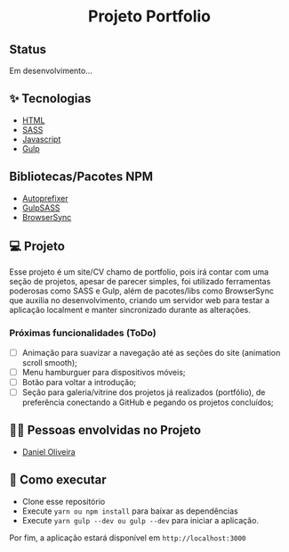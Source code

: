 <h1 align="center">Projeto Portfolio</h1>

## Status

Em desenvolvimento...

## ✨ Tecnologias

- [HTML](https://developer.mozilla.org/pt-BR/docs/Web/HTML)
- [SASS](https://sass-lang.com/documentation/)
- [Javascript](https://developer.mozilla.org/pt-BR/docs/Web/JavaScript)
- [Gulp](https://gulpjs.com/)

## Bibliotecas/Pacotes NPM

- [Autoprefixer](https://www.npmjs.com/package/gulp-autoprefixer)
- [GulpSASS](https://www.npmjs.com/package/gulp-sass)
- [BrowserSync](https://browsersync.io/docs/gulp)

## 💻 Projeto

Esse projeto é um site/CV chamo de portfolio, pois irá contar com uma seção de projetos, apesar de parecer simples, foi utilizado ferramentas poderosas como SASS e Gulp, além de pacotes/libs como BrowserSync que auxilia no desenvolvimento, criando um servidor web para testar a aplicação localment e manter sincronizado durante as alterações.

### Próximas funcionalidades (ToDo)

- [ ] Animação para suavizar a navegação até as seções do site (animation scroll smooth);
- [ ] Menu hamburguer para dispositivos móveis;
- [ ] Botão para voltar a introdução;
- [ ] Seção para galeria/vitrine dos projetos já realizados (portfólio), de preferência conectando a GitHub e pegando os projetos concluídos;

## 🧑‍💻 Pessoas envolvidas no Projeto

- [Daniel Oliveira](https://github.com/danielbarrosdeoliveira)

## 🚀 Como executar

- Clone esse repositório
- Execute `yarn ou npm install` para baixar as dependências
- Execute `yarn gulp --dev ou gulp --dev` para iniciar a aplicação.

Por fim, a aplicação estará disponível em `http://localhost:3000`
